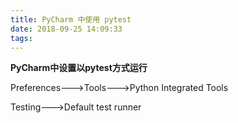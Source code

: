 ```yaml
---
title: PyCharm 中使用 pytest
date: 2018-09-25 14:09:33
tags:
---
```


**PyCharm中设置以pytest方式运行**

Preferences--->Tools--->Python Integrated Tools

Testing--->Default test runner